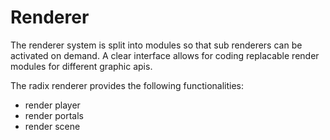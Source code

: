 # Renderer

The renderer system is split into modules so that sub renderers can be activated on demand.
A clear interface allows for coding replacable render modules for different graphic apis.

The radix renderer provides the following functionalities:
- render player
- render portals
- render scene

